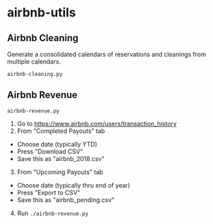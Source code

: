 # airbnb-utils

## Airbnb Cleaning

Generate a consolidated calendars of reservations and cleanings from multiple
calendars.

`airbnb-cleaning.py`

## Airbnb Revenue

`airbnb-revenue.py`

1. Go to <https://www.airbnb.com/users/transaction_history>
2. From "Completed Payouts" tab
  - Choose date (typically YTD)
  - Press "Download CSV"
  - Save this as "airbnb_2018.csv"
3. From "Upcoming Payouts" tab
  - Choose date (typically thru end of year)
  - Press "Export to CSV"
  - Save this as "airbnb_pending.csv"
4. Run `./airbnb-revenue.py`
